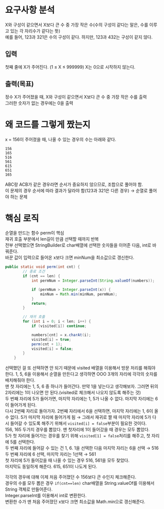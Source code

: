# 요구사항 분석
X와 구성이 같으면서 X보다 큰 수 중 가장 작은 수(수의 구성이 같다는 말은, 수를 이루고 있는 각 자리수가 같다는 뜻)\
예를 들어, 123과 321은 수의 구성이 같다. 하지만, 123과 432는 구성이 같지 않다.
## 입력
첫째 줄에 X가 주어진다. (1 ≤ X ≤ 999999) X는 0으로 시작하지 않는다.

## 출력(목표)
정수 X가 주어졌을 때, X와 구성이 같으면서 X보다 큰 수 중 가장 작은 수를 출력\
그러한 숫자가 없는 경우에는 0을 출력

# 왜 코드를 그렇게 짰는지
x = 156이 주어졌을 때, 나올 수 있는 경우의 수는 아래와 같다.
```declarative
156
165
516
561
615
651
165
```
ABC랑 ACB가 같은 경우라면 순서가 중요하지 않으므로, 조합으로 풀어야 함.\
이 문제의 경우 순서에 따라 결과가 달라야 함(123과 321은 다른 경우) → 순열로 풀어야 하는 문제
# 핵심 로직
순열을 만드는 함수 perm이 핵심\
재귀 호출 부분에서 len길이 만큼 선택할 때까지 반복\
전부 선택했으면 StringBuilder로 char배열에 선택한 숫자들을 이어준 다음, int로 바꿔준다.\
바꾼 값이 입력으로 들어온 x보다 크면 minNum을 최소값으로 갱신한다.
```java
public static void perm(int cnt) {
        // 종료 조건
        if (cnt == len) {
            int permNum = Integer.parseInt(String.valueOf(numbers));

            if (permNum > Integer.parseInt(x)) {
                minNum = Math.min(minNum, permNum);
            }
            return;
        }

        // 재귀 호출
        for (int i = 0; i < len; i++) {
            if (visited[i]) continue;

            numbers[cnt] = x.charAt(i);
            visited[i] = true;
            perm(cnt + 1);
            visited[i] = false;
        }
    }
```
선택했던 걸 또 선택하면 안 되기 때문에 visited 배열을 이용해서 방문 처리를 해줘야 한다.
1, 5, 6을 이용해서 순열을 만든다고 생각하면 OOO 3개의 자리에 각각의 숫자를 배치해줘야 한다.\
맨 첫 자리에는 1, 5, 6 중 하나가 들어간다. 만약 1을 넣는다고 생각해보자. 그러면 뒤의 2자리에는 1이 나오면 안 된다.(visited로 체크해서 나오지 않도록 해주는 것)\
두 번째 자리에 5가 들어가면, 마지막 자리에는 1, 5가 나올 수 없다. 마지막 자리에는 6이 들어가게 된다.\
다시 2번째 자리로 돌아가자. 2번째 자리에서 6을 선택하면, 마지막 자리에는 1, 6이 올 수 없다. 5가 마지막 자리에 들어가게 됨 → 그래서 재귀로 짤 때 마지막 자리에 5가 다시 들어갈 수 있도록 해주기 위해서 `visited[i] = false`부분이 필요한 것이다.\
156, 165 두가지 경우를 뽑았다. 맨 첫자리에 1이 들어갔을 때 경우는 모두 뽑았다.\
5가 첫 자리에 들어가는 경우를 찾기 위해 `visited[1] = false`처리를 해주고, 첫 자리에 5를 선택한다.\
두 번째 자리에 들어갈 수 있는 건 1, 6. 1을 선택한 다음 마지막 자리는 6을 선택 → 516\
두 번째 자리에 6 선택, 마지막 자리는 1선택 → 561\
첫 자리에 5가 들어갔을 때 나올 수 있는 경우 516, 561을 모두 찾았다.\
마지막도 동일하게 해준다. 615, 651이 나도게 된다.

각각의 경우에 대해 이제 처음 주어졌던 수 156보다 큰 수인지 체크해준다.\
경우의 수를 모두 뽑은 경우 `if(cnt==len)` char배열을 String.valueOf를 이용해서 String 객체로 만들어준다.\
Integer.parseInt를 이용해서 int로 변환한다.\
변환한 수가 맨 처음 주어졌던 x보다 크면 최소값을 Math.min으로 갱신해준다.